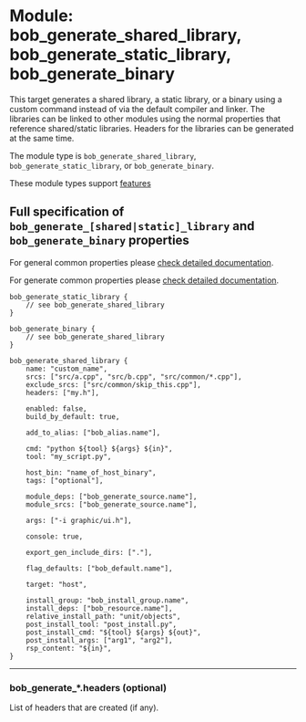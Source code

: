 Module: bob_generate_shared_library, bob_generate_static_library, bob_generate_binary
========================================================================================

This target generates a shared library, a static library, or a binary
using a custom command instead of via the default compiler and linker.
The libraries can be linked to other modules using the normal
properties that reference shared/static libraries. Headers for the
libraries can be generated at the same time.

The module type is `bob_generate_shared_library`,
`bob_generate_static_library`, or `bob_generate_binary`.

These module types support [features](../features.md)

## Full specification of `bob_generate_[shared|static]_library` and `bob_generate_binary` properties

For general common properties please
[check detailed documentation](common_module_properties.md).

For generate common properties please
[check detailed documentation](common_generate_module_properties.md).

```bp
bob_generate_static_library {
    // see bob_generate_shared_library
}
```

```bp
bob_generate_binary {
    // see bob_generate_shared_library
}
```

```bp
bob_generate_shared_library {
    name: "custom_name",
    srcs: ["src/a.cpp", "src/b.cpp", "src/common/*.cpp"],
    exclude_srcs: ["src/common/skip_this.cpp"],
    headers: ["my.h"],

    enabled: false,
    build_by_default: true,

    add_to_alias: ["bob_alias.name"],

    cmd: "python ${tool} ${args} ${in}",
    tool: "my_script.py",

    host_bin: "name_of_host_binary",
    tags: ["optional"],

    module_deps: ["bob_generate_source.name"],
    module_srcs: ["bob_generate_source.name"],

    args: ["-i graphic/ui.h"],

    console: true,

    export_gen_include_dirs: ["."],

    flag_defaults: ["bob_default.name"],

    target: "host",

    install_group: "bob_install_group.name",
    install_deps: ["bob_resource.name"],
    relative_install_path: "unit/objects",
    post_install_tool: "post_install.py",
    post_install_cmd: "${tool} ${args} ${out}",
    post_install_args: ["arg1", "arg2"],
    rsp_content: "${in}",
}
```

----
### **bob_generate_*.headers** (optional)

List of headers that are created (if any).

